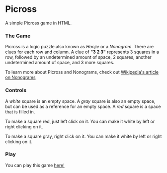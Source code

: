 # Picross
A simple Picross game in HTML.

### The Game

Picross is a logic puzzle also known as *Hanjie* or a *Nonogram*. There are clues for each row and column. A clue of
**"3 2 3"** represents 3 squares in a row, followed by an undetermined amount of space, 2 squares, another undetermined
amount of space, and 3 more squares.

To learn more about Picross and Nonograms, check out [Wikipedia's article on Nonograms](https://en.wikipedia.org/wiki/Nonogram)

### Controls

A *white* square is an empty space.
A *gray* square is also an empty space, but can be used as a reference for an empty space.
A *red* square is a space that is filled in.

To make a square red, just left click on it.  You can make it white by left or right clicking on it.

To make a square gray, right click on it.  You can make it white by left or right clicking on it.

### Play

You can play this game [here!](http://thomasvidas.github.io/picross/)
